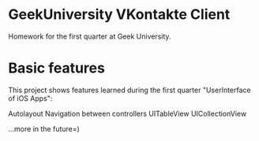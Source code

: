 
# GeekUniversity VKontakte Client

Homework for the first quarter at Geek University.

# Basic features

This project shows features learned during the first quarter "UserInterface of iOS Apps":

Autolayout
Navigation between controllers
UITableView
UICollectionView

...more in the future=)
